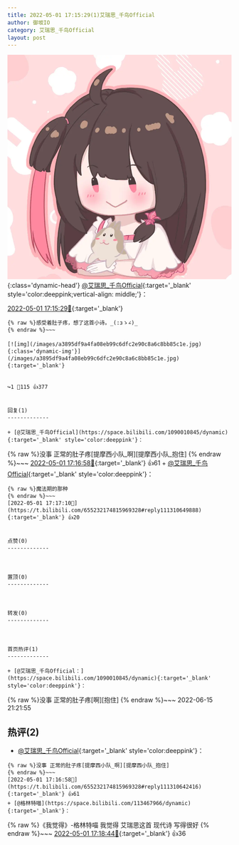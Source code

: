 ```yaml
---
title: 2022-05-01 17:15:29(1)艾瑞思_千鸟Official
author: 御坂IO
category: 艾瑞思_千鸟Official
layout: post
---
```


![img](/images/7e08840c56f251de28bdf766b647bd5fe9a5d50a.jpg){:class='dynamic-head'}
[@艾瑞思_千鸟Official](https://space.bilibili.com/1090010845/dynamic){:target='_blank' style='color:deeppink;vertical-align: middle;'}：

[2022-05-01 17:15:29🔗](https://t.bilibili.com/655232174815969328){:target='_blank'}

~~~
{% raw %}感受着肚子疼，想了这首小诗。_(:зゝ∠)_
{% endraw %}~~~

[![img](/images/a3895df9a4fa08eb99c6dfc2e90c8a6c8bb85c1e.jpg){:class='dynamic-img'}](/images/a3895df9a4fa08eb99c6dfc2e90c8a6c8bb85c1e.jpg){:target='_blank'}


↪️1 💬115 👍377


回复(1)
-------------

+ [@艾瑞思_千鸟Official](https://space.bilibili.com/1090010845/dynamic){:target='_blank' style='color:deeppink'}：
~~~
{% raw %}没事 正常的肚子疼[提摩西小队_啊][提摩西小队_抱住]
{% endraw %}~~~
[2022-05-01 17:16:58🔗](https://t.bilibili.com/655232174815969328#reply111310642416){:target='_blank'} 👍61
    + [@艾瑞思_千鸟Official](https://space.bilibili.com/1090010845/dynamic){:target='_blank' style='color:deeppink'}：
~~~
{% raw %}魔法期的那种
{% endraw %}~~~
[2022-05-01 17:17:10🔗](https://t.bilibili.com/655232174815969328#reply111310649888){:target='_blank'} 👍20


点赞(0)
-------------



置顶(0)
-------------



转发(0)
-------------



首页热评(1)
-------------

+ [@艾瑞思_千鸟Official：](https://space.bilibili.com/1090010845/dynamic){:target='_blank' style='color:deeppink'}：
~~~
{% raw %}没事 正常的肚子疼[啊][抱住]
{% endraw %}~~~
2022-06-15 21:21:55


热评(2)
-------------

+ [@艾瑞思_千鸟Official](https://space.bilibili.com/1090010845/dynamic){:target='_blank' style='color:deeppink'}：
~~~
{% raw %}没事 正常的肚子疼[提摩西小队_啊][提摩西小队_抱住]
{% endraw %}~~~
[2022-05-01 17:16:58🔗](https://t.bilibili.com/655232174815969328#reply111310642416){:target='_blank'} 👍61
+ [@格林特喵](https://space.bilibili.com/113467966/dynamic){:target='_blank'}：
~~~
{% raw %}《我觉得》-格林特喵
我觉得
艾瑞思这首
现代诗
写得很好
{% endraw %}~~~
[2022-05-01 17:18:44🔗](https://t.bilibili.com/655232174815969328#reply111310783072){:target='_blank'} 👍36


